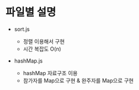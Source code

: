 # 파일별 설명

* sort.js
    * 정렬 이용해서 구현 
    * 시간 복잡도 O(n)
    
* hashMap.js
    * hashMap 자료구조 이용
    * 참가자를 Map으로 구현 & 완주자를 Map으로 구현
    
    